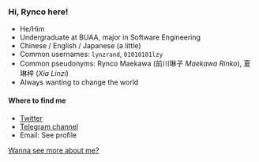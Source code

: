### Hi, Rynco here!

- He/Him
- Undergraduate at BUAA, major in Software Engineering
- Chinese / English / Japanese (a little)
- Common usernames: `lynzrand`, `01010101lzy`
- Common pseudonyms: Rynco Maekawa (前川琳子 _Maekawa Rinko_), 夏琳梓 (_Xia Linzi_)
- Always wanting to change the world

#### Where to find me

- [Twitter](https://twitter.com/lynzrand)
- [Telegram channel](https://t.me/rynif)
- Email: See profile

[Wanna see more about me?](about.md)
